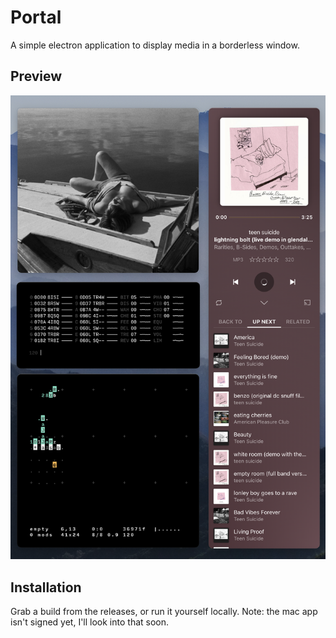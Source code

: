 # Portal

A simple electron application to display media in a borderless window.

## Preview

![preview](./preview.png)

## Installation

Grab a build from the releases, or run it yourself locally. Note: the mac app isn't signed yet, I'll look into that soon.
